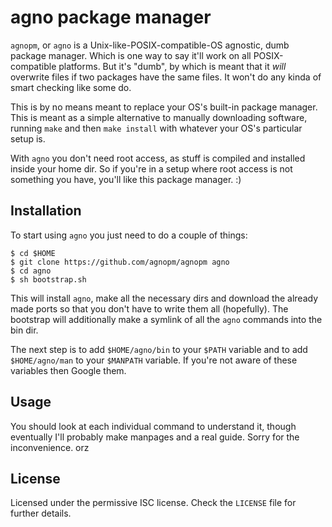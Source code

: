 # agno package manager

`agnopm`, or `agno` is a Unix-like-POSIX-compatible-OS agnostic, dumb package
manager.  Which is one way to say it'll work on all POSIX-compatible platforms.
But it's "dumb", by which is meant that it *will* overwrite files if two
packages have the same files.  It won't do any kinda of smart checking like some
do.

This is by no means meant to replace your OS's built-in package manager.  This
is meant as a simple alternative to manually downloading software, running
`make` and then `make install` with whatever your OS's particular setup is.

With `agno` you don't need root access, as stuff is compiled and installed
inside your home dir.  So if you're in a setup where root access is not
something you have, you'll like this package manager.  :)

## Installation

To start using `agno` you just need to do a couple of things:

    $ cd $HOME
    $ git clone https://github.com/agnopm/agnopm agno
    $ cd agno
    $ sh bootstrap.sh

This will install `agno`, make all the necessary dirs and download the already
made ports so that you don't have to write them all (hopefully).  The bootstrap
will additionally make a symlink of all the `agno` commands into the bin dir.

The next step is to add `$HOME/agno/bin` to your `$PATH` variable and to add
`$HOME/agno/man` to your `$MANPATH` variable.  If you're not aware of these
variables then Google them.

## Usage

You should look at each individual command to understand it, though eventually
I'll probably make manpages and a real guide.  Sorry for the inconvenience.  orz

## License

Licensed under the permissive ISC license.  Check the `LICENSE` file for further
details.
